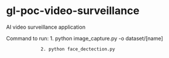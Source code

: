 # gl-poc-video-surveillance
AI video surveillance application

Command to run: 1. python image_capture.py -o dataset/[name]
                
                 2. python face_dectection.py
